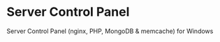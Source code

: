 Server Control Panel
====================

Server Control Panel (nginx, PHP, MongoDB &amp; memcache) for Windows